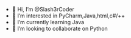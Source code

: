 - 👋 Hi, I’m @Slash3rCoder
- 👀 I’m interested in PyCharm,Java,html,c#/++
- 🌱 I’m currently learning Java
- 💞️ I’m looking to collaborate on Python
  

<!---
Slash3rCoder/Slash3rCoder is a ✨ special ✨ repository because its `README.md` (this file) appears on your GitHub profile.
You can click the Preview link to take a look at your changes.
--->
